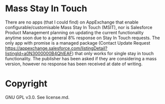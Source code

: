 Mass Stay In Touch
==================

There are no apps (that I could find) on AppExchange that enable configurable/customisable Mass Stay In Touch (MSIT), nor is Salesforce Product Management planning on updating the current functionality anytime soon due to a general 8% response on Stay In Touch requests.
The only app with promise is a managed package (Contact Update Request https://appexchange.salesforce.com/listingDetail?listingId=a0N3000000B4QhlEAF) that only works for single stay in touch functionality. The publisher has been asked if they are considering a mass version, however no response has been received at date of writing.

Copyright
=========

GNU GPL v3.0. See license.md.
